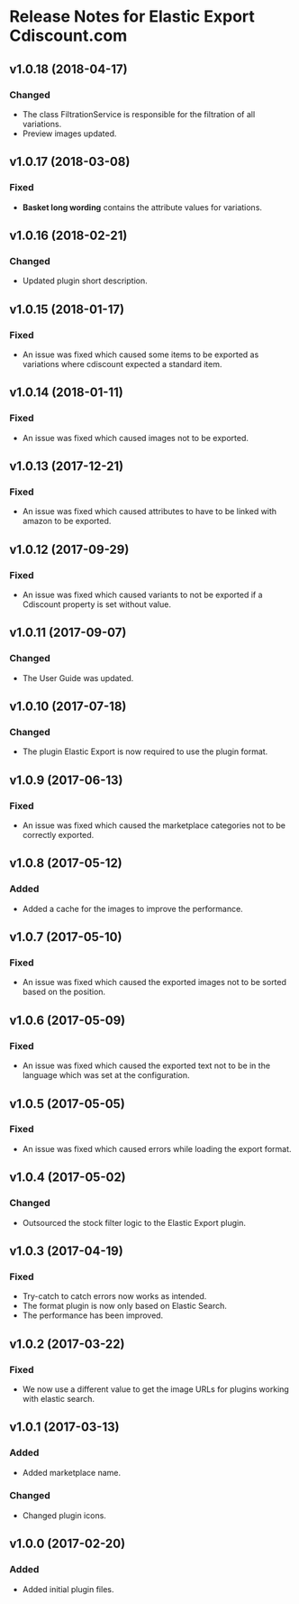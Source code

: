 # Release Notes for Elastic Export Cdiscount.com

## v1.0.18 (2018-04-17)

### Changed
- The class FiltrationService is responsible for the filtration of all variations.
- Preview images updated.

## v1.0.17 (2018-03-08)

### Fixed
- **Basket long wording** contains the attribute values for variations.

## v1.0.16 (2018-02-21)

### Changed
- Updated plugin short description.

## v1.0.15 (2018-01-17)

### Fixed
- An issue was fixed which caused some items to be exported as variations where cdiscount expected a standard item.

## v1.0.14 (2018-01-11)

### Fixed
- An issue was fixed which caused images not to be exported.

## v1.0.13 (2017-12-21)

### Fixed
- An issue was fixed which caused attributes to have to be linked with amazon to be exported.

## v1.0.12 (2017-09-29)

### Fixed
- An issue was fixed which caused variants to not be exported if a Cdiscount property is set without value.

## v1.0.11 (2017-09-07)

### Changed
- The User Guide was updated.

## v1.0.10 (2017-07-18)

### Changed
- The plugin Elastic Export is now required to use the plugin format.

## v1.0.9 (2017-06-13)

### Fixed
- An issue was fixed which caused the marketplace categories not to be correctly exported.

## v1.0.8 (2017-05-12)
 
### Added
- Added a cache for the images to improve the performance.

## v1.0.7 (2017-05-10)

### Fixed
- An issue was fixed which caused the exported images not to be sorted based on the position.

## v1.0.6 (2017-05-09)

### Fixed
- An issue was fixed which caused the exported text not to be in the language which was set at the configuration.

## v1.0.5 (2017-05-05)

### Fixed
- An issue was fixed which caused errors while loading the export format.

## v1.0.4 (2017-05-02)

### Changed
- Outsourced the stock filter logic to the Elastic Export plugin.

## v1.0.3 (2017-04-19)

### Fixed
- Try-catch to catch errors now works as intended.
- The format plugin is now only based on Elastic Search.
- The performance has been improved.

## v1.0.2 (2017-03-22)

### Fixed
- We now use a different value to get the image URLs for plugins working with elastic search.

## v1.0.1 (2017-03-13)

### Added
- Added marketplace name.

### Changed
- Changed plugin icons.

## v1.0.0 (2017-02-20)
 
### Added
- Added initial plugin files.
